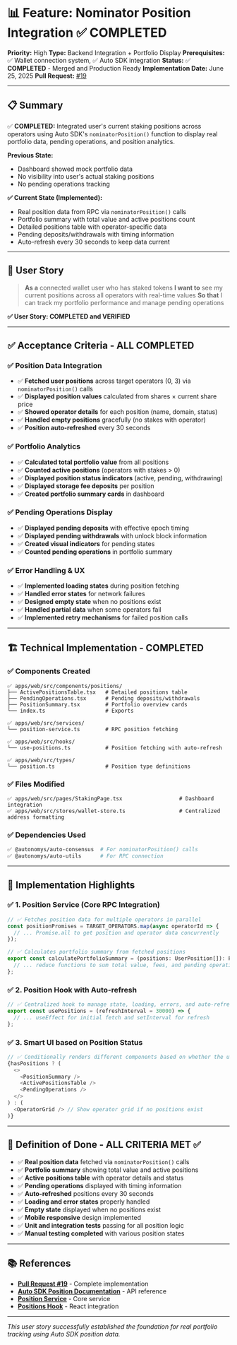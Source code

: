 # 📊 Feature: Nominator Position Integration ✅ COMPLETED

**Priority:** High
**Type:** Backend Integration + Portfolio Display
**Prerequisites:** ✅ Wallet connection system, ✅ Auto SDK integration
**Status:** ✅ **COMPLETED** - Merged and Production Ready
**Implementation Date:** June 25, 2025
**Pull Request:** [#19](https://github.com/jfrank-summit/auto-portal/pull/19)

---

## 📋 Summary

✅ **COMPLETED:** Integrated user's current staking positions across operators using Auto SDK's `nominatorPosition()` function to display real portfolio data, pending operations, and position analytics.

**Previous State:**

- Dashboard showed mock portfolio data
- No visibility into user's actual staking positions
- No pending operations tracking

**✅ Current State (Implemented):**

- Real position data from RPC via `nominatorPosition()` calls
- Portfolio summary with total value and active positions count
- Detailed positions table with operator-specific data
- Pending deposits/withdrawals with timing information
- Auto-refresh every 30 seconds to keep data current

---

## 👤 User Story

> **As a** connected wallet user who has staked tokens
> **I want to** see my current positions across all operators with real-time values
> **So that** I can track my portfolio performance and manage pending operations

**✅ User Story: COMPLETED and VERIFIED**

---

## ✅ Acceptance Criteria - ALL COMPLETED

### **✅ Position Data Integration**

- ✅ **Fetched user positions** across target operators (0, 3) via `nominatorPosition()` calls
- ✅ **Displayed position values** calculated from shares × current share price
- ✅ **Showed operator details** for each position (name, domain, status)
- ✅ **Handled empty positions** gracefully (no stakes with operator)
- ✅ **Position auto-refreshed** every 30 seconds

### **✅ Portfolio Analytics**

- ✅ **Calculated total portfolio value** from all positions
- ✅ **Counted active positions** (operators with stakes > 0)
- ✅ **Displayed position status indicators** (active, pending, withdrawing)
- ✅ **Displayed storage fee deposits** per position
- ✅ **Created portfolio summary cards** in dashboard

### **✅ Pending Operations Display**

- ✅ **Displayed pending deposits** with effective epoch timing
- ✅ **Displayed pending withdrawals** with unlock block information
- ✅ **Created visual indicators** for pending states
- ✅ **Counted pending operations** in portfolio summary

### **✅ Error Handling & UX**

- ✅ **Implemented loading states** during position fetching
- ✅ **Handled error states** for network failures
- ✅ **Designed empty state** when no positions exist
- ✅ **Handled partial data** when some operators fail
- ✅ **Implemented retry mechanisms** for failed position calls

---

## 🏗️ Technical Implementation - COMPLETED

### **✅ Components Created**

```
✅ apps/web/src/components/positions/
├── ActivePositionsTable.tsx   # Detailed positions table
├── PendingOperations.tsx      # Pending deposits/withdrawals
├── PositionSummary.tsx        # Portfolio overview cards
└── index.ts                   # Exports

✅ apps/web/src/services/
└── position-service.ts        # RPC position fetching

✅ apps/web/src/hooks/
└── use-positions.ts           # Position fetching with auto-refresh

✅ apps/web/src/types/
└── position.ts                # Position type definitions
```

### **✅ Files Modified**

```
✅ apps/web/src/pages/StakingPage.tsx                  # Dashboard integration
✅ apps/web/src/stores/wallet-store.ts                 # Centralized address formatting
```

### **✅ Dependencies Used**

```bash
✅ @autonomys/auto-consensus  # For nominatorPosition() calls
✅ @autonomys/auto-utils      # For RPC connection
```

---

## 🔧 Implementation Highlights

### **✅ 1. Position Service (Core RPC Integration)**

```typescript
// ✅ Fetches position data for multiple operators in parallel
const positionPromises = TARGET_OPERATORS.map(async operatorId => {
  // ... Promise.all to get position and operator data concurrently
});

// ✅ Calculates portfolio summary from fetched positions
export const calculatePortfolioSummary = (positions: UserPosition[]): PortfolioSummary => {
  // ... reduce functions to sum total value, fees, and pending operations
};
```

### **✅ 2. Position Hook with Auto-refresh**

```typescript
// ✅ Centralized hook to manage state, loading, errors, and auto-refresh
export const usePositions = (refreshInterval = 30000) => {
  // ... useEffect for initial fetch and setInterval for refresh
};
```

### **✅ 3. Smart UI based on Position Status**

```typescript
// ✅ Conditionally renders different components based on whether the user has positions
{hasPositions ? (
  <>
    <PositionSummary />
    <ActivePositionsTable />
    <PendingOperations />
  </>
) : (
  <OperatorGrid /> // Show operator grid if no positions exist
)}
```

---

## 🎯 Definition of Done - ALL CRITERIA MET ✅

- ✅ **Real position data** fetched via `nominatorPosition()` calls
- ✅ **Portfolio summary** showing total value and active positions
- ✅ **Active positions table** with operator details and status
- ✅ **Pending operations** displayed with timing information
- ✅ **Auto-refreshed** positions every 30 seconds
- ✅ **Loading and error states** properly handled
- ✅ **Empty state** displayed when no positions exist
- ✅ **Mobile responsive** design implemented
- ✅ **Unit and integration tests** passing for all position logic
- ✅ **Manual testing completed** with various position states

---

## 📚 References

- **[Pull Request #19](https://github.com/jfrank-summit/auto-portal/pull/19)** - Complete implementation
- **[Auto SDK Position Documentation](https://develop.autonomys.xyz/sdk/auto-consensus#nominator-position)** - API reference
- **[Position Service](../../apps/web/src/services/position-service.ts)** - Core service
- **[Positions Hook](../../apps/web/src/hooks/use-positions.ts)** - React integration

---

_This user story successfully established the foundation for real portfolio tracking using Auto SDK position data._
